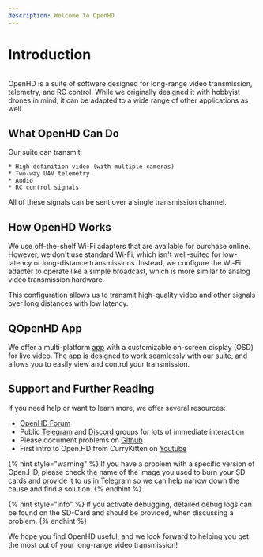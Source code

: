 ```yaml
---
description: Welcome to OpenHD
---
```


# Introduction

&#x20;

<figure><img src=".gitbook/assets/plain_openhd_logo.jpg" alt=""><figcaption></figcaption></figure>

OpenHD is a suite of software designed for long-range video transmission, telemetry, and RC control. While we originally designed it with hobbyist drones in mind, it can be adapted to a wide range of other applications as well.

## What OpenHD Can Do

Our suite can transmit:

```
* High definition video (with multiple cameras)
* Two-way UAV telemetry
* Audio
* RC control signals
```

All of these signals can be sent over a single transmission channel.



## How OpenHD Works



We use off-the-shelf Wi-Fi adapters that are available for purchase online. However, we don't use standard Wi-Fi, which isn't well-suited for low-latency or long-distance transmissions. Instead, we configure the Wi-Fi adapter to operate like a simple broadcast, which is more similar to analog video transmission hardware.

This configuration allows us to transmit high-quality video and other signals over long distances with low latency.



## QOpenHD App

We offer a multi-platform [app](https://github.com/OpenHD/QOpenHD/releases) with a customizable on-screen display (OSD) for live video. The app is designed to work seamlessly with our suite, and allows you to easily view and control your transmission.



## Support and Further Reading

If you need help or want to learn more, we offer several resources:

* [OpenHD Forum](https://forum.openhdfpv.org/)
* Public [Telegram](https://t.me/OpenHD\_User) and [Discord](https://discord.gg/P9kXs9N2RP) groups for lots of immediate interaction
* Please document problems on [Github](https://github.com/OpenHD/OpenHD/issues)
* First intro to Open.HD from CurryKitten on [Youtube](https://www.youtube.com/playlist?list=PL7WaECFssECJWfTc0vKYTfUdH5y8UgdI9)

{% hint style="warning" %}
If you have a problem with a specific version of Open.HD, please check the name of the image you used to burn your SD cards and provide it to us in Telegram so we can help narrow down the cause and find a solution.
{% endhint %}

{% hint style="info" %}
If you activate debugging, detailed debug logs can be found on the SD-Card and should be provided, when discussing a problem.
{% endhint %}

We hope you find OpenHD useful, and we look forward to helping you get the most out of your long-range video transmission!
